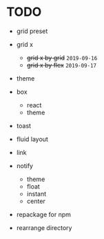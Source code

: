 # TODO

- grid preset
- grid x
    - ~~grid x by grid~~ `2019-09-16`
    - ~~grid x by flex~~ `2019-09-17`
- theme
  
- box
  - react
  - theme
- toast
- fluid layout
- link
- notify
  - theme
  - float
  - instant
  - center 
- repackage for npm
- rearrange directory
